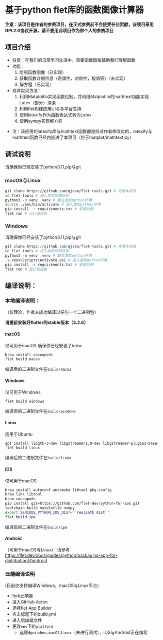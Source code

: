 # 基于python flet库的函数图像计算器

**注意：该项目是作者的参赛项目，在正式参赛前不会接受任何贡献，该项目采用GPL2.0协议开源，请不要用此项目作为你个人的参赛项目**

## 项目介绍
- 背景：在我们的日常学习生活中，需要函数图像辅助我们理解函数
- 功能：
    1. 绘制函数图像（已实现）
    2. 获取函数详细信息（奇偶性，对称性，极值等）（未实现）
    3. 解方程（已实现）
- 具体实现方法：
    1. 利用Matplotlib实现函数绘制，并利用Matplotlib的mathtext功能实现Latex（部分）渲染
    2. 利用flet构建应用UI与多平台支持
    3. 使用latexify作为函数表达式转为Latex
    4. 使用sympy实现解方程


* 注：该应用的latexify库与mathtext函数都是经过作者修改过的，latexify与mathtext函数已经内嵌进了本项目（位于matplot/mathtext.py）

## 调试说明
请确保你已经安装了python3.11,pip与git

### macOS与Linux
``` bash
git clone https://github.com/qjasn/flet-tools.git # 克隆本项目
cd flet-tools # 进入本项目根目录
python3 -m venv .venv # 建立虚拟python环境
source .venv/bin/activate # 进入虚拟python环境
pip install -r requirements.txt # 安装依赖
flet run # 运行该应用
```

### Windows

请确保你已经安装了python3.11,pip与git

``` powershell
git clone https://github.com/qjasn/flet-tools.git # 克隆本项目
cd flet-tools # 进入本项目根目录
python3 -m venv .venv # 建立虚拟python环境
.\.venv\Scripts\Activate.ps1 # 进入虚拟python环境
pip install -r requirements.txt # 安装依赖
flet run # 运行该应用
```

## 编译说明：

### 本地编译说明：
（仅理论，作者未成功编译过任何一个二进制包）

**请提前安装好flutter的stable版本（3.2.6）**

#### macOS
仅可用于macOS
确保你已经安装了brew
``` bash
brew install cocoapods
flet build macos
```
编译后的二进制文件在`build/macos`

#### Windows
仅可用于Windows
``` powershell
flet build windows
```
编译后的二进制文件在`build/windows`

#### Linux
适用于Ubuntu
``` bash
apt install libgtk-3-dev libgstreamer1.0-dev libgstreamer-plugins-base1.0-dev
flet build linux
```
编译后的二进制文件在`build/linux`

#### iOS
仅可用于macOS
``` bash
brew install autoconf automake libtool pkg-config
brew link libtool
brew cocoapods
pip install git+https://github.com/flet-dev/python-for-ios.git
toolchain build matplotlib numpy
export SERIOUS_PYTHON_IOS_DIST="`realpath dist`"
flet build ipa
```
编译后的二进制文件在`build/ipa`

#### Android
（可用于macOS与Linux）
请参考 https://flet.dev/docs/guides/python/packaging-app-for-distribution/#android

### 云端编译说明
(目前仅支持编译Windows，macOS与Linux平台）
- fork此项目
- 进入GitHub Acton
- 选择flet App Builder
- 点击标题下的build.yml
- 进入后编辑文件
- 更改`env`下的`platform`
  - 选项有`windows`,`macOS`,`Linux`（未进行测试），iOS与Android正在编写
